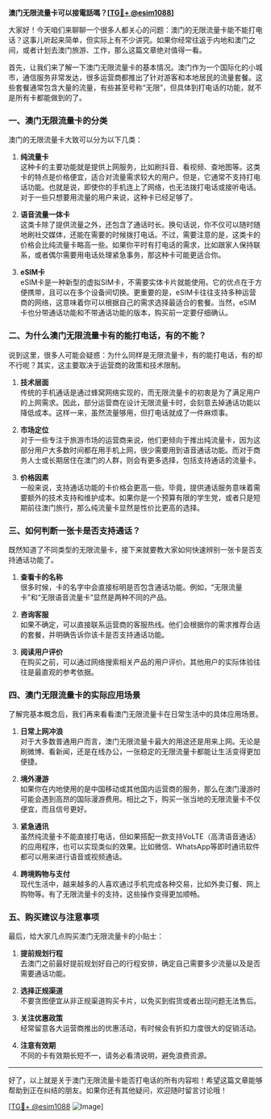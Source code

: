 **澳门无限流量卡可以接電話嗎？[[TG💪+ @esim1088](https://t.me/s/esim1088)]**

大家好！今天咱们来聊聊一个很多人都关心的问题：澳门的无限流量卡能不能打电话？这事儿听起来简单，但实际上有不少讲究。如果你经常往返于内地和澳门之间，或者计划去澳门旅游、工作，那么这篇文章绝对值得一看。

首先，让我们来了解一下澳门无限流量卡的基本情况。澳门作为一个国际化的小城市，通信服务非常发达，很多运营商都推出了针对游客和本地居民的流量套餐。这些套餐通常包含大量的流量，有些甚至号称“无限”，但具体到打电话的功能，就不是所有卡都能做到的了。

### 一、澳门无限流量卡的分类

澳门的无限流量卡大致可以分为以下几类：

1. **纯流量卡**  
   这种卡的主要功能就是提供上网服务，比如刷抖音、看视频、查地图等。这类卡的特点是价格便宜，适合对流量需求较大的用户。但是，它通常不支持打电话功能。也就是说，即使你的手机连上了网络，也无法拨打电话或接听电话。对于一些只想要用流量的用户来说，这种卡已经足够了。

2. **语音流量一体卡**  
   这类卡除了提供流量之外，还包含了通话时长。换句话说，你不仅可以随时随地刷社交媒体，还能在需要的时候拨打电话。不过，需要注意的是，这类卡的价格会比纯流量卡略高一些。如果你平时有打电话的需求，比如跟家人保持联系，或者偶尔需要用电话处理紧急事务，那这种卡可能更适合你。

3. **eSIM卡**  
   eSIM卡是一种新型的虚拟SIM卡，不需要实体卡片就能使用。它的优点在于方便携带，且可以在多个设备间切换。更重要的是，eSIM卡往往支持多种运营商的网络，这意味着你可以根据自己的需求选择最适合的套餐。当然，eSIM卡也分带通话功能和不带通话功能的版本，购买前一定要仔细确认。

### 二、为什么澳门无限流量卡有的能打电话，有的不能？

说到这里，很多人可能会疑惑：为什么同样是无限流量卡，有的能打电话，有的却不行呢？其实，这主要取决于运营商的政策和技术限制。

1. **技术层面**  
   传统的手机通话是通过蜂窝网络实现的，而无限流量卡的初衷是为了满足用户的上网需求。因此，部分运营商在设计无限流量卡时，会刻意去掉通话功能以降低成本。这样一来，虽然流量够用，但打电话就成了一件麻烦事。

2. **市场定位**  
   对于一些专注于旅游市场的运营商来说，他们更倾向于推出纯流量卡，因为这部分用户大多数时间都在用手机上网，很少需要用到语音通话功能。而对于商务人士或长期居住在澳门的人群，则会有更多选择，包括支持通话的流量卡。

3. **价格因素**  
   一般来说，支持通话功能的卡价格会更高一些。毕竟，提供通话服务意味着需要额外的技术支持和维护成本。如果你是一个预算有限的学生党，或者只是短期前往澳门旅行，那么纯流量卡显然是性价比更高的选择。

### 三、如何判断一张卡是否支持通话？

既然知道了不同类型的无限流量卡，接下来就要教大家如何快速辨别一张卡是否支持通话功能了。

1. **查看卡的名称**  
   很多时候，卡的名字中会直接标明是否包含通话功能。例如，“无限流量卡”和“无限语音流量卡”显然是两种不同的产品。

2. **咨询客服**  
   如果不确定，可以直接联系运营商的客服热线。他们会根据你的需求推荐合适的套餐，并明确告诉你该卡是否支持通话功能。

3. **阅读用户评价**  
   在购买之前，可以通过网络搜索相关产品的用户评价。其他用户的实际体验往往是最直观的参考依据。

### 四、澳门无限流量卡的实际应用场景

了解完基本概念后，我们再来看看澳门无限流量卡在日常生活中的具体应用场景。

1. **日常上网冲浪**  
   对于大多数普通用户而言，澳门无限流量卡最大的用途还是用来上网。无论是刷微博、看新闻，还是在线办公，一张稳定的无限流量卡都能让生活变得更加便捷。

2. **境外漫游**  
   如果你在内地使用的是中国移动或其他国内运营商的服务，那么在澳门漫游时可能会遇到高昂的国际漫游费用。相比之下，购买一张当地的无限流量卡不仅便宜，而且信号更好。

3. **紧急通讯**  
   虽然纯流量卡不能直接打电话，但如果搭配一款支持VoLTE（高清语音通话）的应用程序，也可以实现类似的效果。比如微信、WhatsApp等即时通讯软件都可以用来进行语音或视频通话。

4. **跨境购物与支付**  
   现代生活中，越来越多的人喜欢通过手机完成各种交易，比如外卖订餐、网上购物等。有了无限流量卡的支持，这些操作变得更加顺畅。

### 五、购买建议与注意事项

最后，给大家几点购买澳门无限流量卡的小贴士：

1. **提前规划行程**  
   去澳门之前最好提前规划好自己的行程安排，确定自己需要多少流量以及是否需要通话功能。

2. **选择正规渠道**  
   不要贪图便宜从非正规渠道购买卡片，以免买到假货或者出现问题无法售后。

3. **关注优惠政策**  
   经常留意各大运营商推出的优惠活动，有时候会有折扣力度很大的促销活动。

4. **注意有效期**  
   不同的卡有效期长短不一，请务必看清说明，避免浪费资源。

---

好了，以上就是关于澳门无限流量卡能否打电话的所有内容啦！希望这篇文章能够帮助到正在纠结的朋友。如果你还有其他疑问，欢迎随时留言讨论哦！

[[TG💪+ @esim1088](https://t.me/s/esim1088) ![Image](https://i.postimg.cc/4NQfJmqS/Snipaste-2025-05-13-00-14-12.png)]
